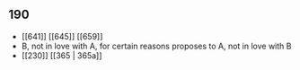 ## 190
- [[641]] [[645]] [[659]] 
- B, not in love with A, for certain reasons proposes to A, not in love with B
- [[230]] [[365 | 365a]] 

